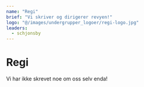 ```yaml
---
name: "Regi"
brief: "Vi skriver og dirigerer revyen!"
logo: "@/images/undergrupper_logoer/regi-logo.jpg"
leaders:
  - schjonsby
---
```


# Regi

Vi har ikke skrevet noe om oss selv enda!
